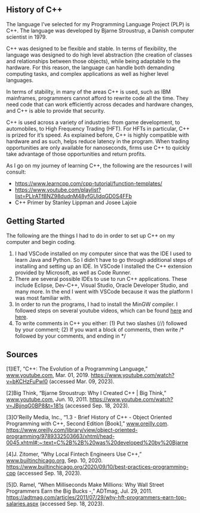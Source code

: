 ## History of C++

The language I’ve selected for my Programming Language Project (PLP) is C++. The language was developed by Bjarne Stroustrup, a Danish computer scientist in 1979. 

C++ was designed to be flexible and stable. In terms of flexibility, the language was designed to do high level abstraction (the creation of classes and relationships between those objects), while being adaptable to the hardware. For this reason, the language can handle both demanding computing tasks, and complex applications as well as higher level languages. 

In terms of stability, in many of the areas C++ is used, such as IBM mainframes, programmers cannot afford to rewrite code all the time. They need code that can work efficiently across decades and hardware changes, and C++ is able to provide that security.

C++ is used across a variety of industries: from game development, to automobiles, to High Frequency Trading (HFT). For HFTs in particular, C++ is prized for it’s speed. As explained before, C++ is highly compatible with hardware and as such, helps reduce latency in the program. When trading opportunities are only available for nanoseconds, firms use C++ to quickly take advantage of those opportunities and return profits. 

As I go on my journey of learning C++, the following are the resources I will consult:
- https://www.learncpp.com/cpp-tutorial/function-templates/
- https://www.youtube.com/playlist?list=PLlrATfBNZ98dudnM48yfGUldqGD0S4FFb
- C++ Primer by Stanley Lippman and Josee Lajoie 


## Getting Started

The following are the things I had to do in order to set up C++ on my computer and begin coding.
1. I had VSCode installed on my computer since that was the IDE I used to learn Java and Python. So I didn’t have to go through additional steps of installing and setting up an IDE. In VSCode I installed the C++ extension provided by Microsoft, as well as Code Runner. 
2. There are several possible IDEs to use to run C++ applications. These include Eclipse, Dev-C++, Visual Studio, Oracle Developer Studio, and many more. In the end I went with VSCode because it was the platform I was most familiar with. 
3. In order to run the programs, I had to install the MinGW compiler. I followed steps on several youtube videos, which can be found [here](https://www.youtube.com/watch?v=9VE7p-he4fA) and [here](https://www.youtube.com/watch?v=77v-Poud_io). 
4. To write comments in C++ you either: (1) Put two slashes (//) followed by your comment; (2) If you want a block of comments, then write /* followed by your comments, and ending in */

## Sources

[1]IET, “C++: The Evolution of a Programming Language,” www.youtube.com, Mar. 01, 2019. https://www.youtube.com/watch?v=bKCHzFuPwl0 (accessed Mar. 09, 2023).

[2]Big Think, “Bjarne Stroustrup: Why I Created C++ | Big Think,” www.youtube.com, Jun. 10, 2011. https://www.youtube.com/watch?v=JBjjnqG0BP8&t=181s (accessed Sep. 18, 2023).

[3]O'Reilly Media, Inc., “1.3 - Brief History of C++ - Object Oriented Programming with C++, Second Edition [Book],” www.oreilly.com. https://www.oreilly.com/library/view/object-oriented-programming/9789332503663/xhtml/head-0045.xhtml#:~:text=C%2B%2B%20was%20developed%20by%20Bjarne

[4]J. Zitomer, “Why Local Fintech Engineers Use C++,” www.builtinchicago.org, Sep. 10, 2020. https://www.builtinchicago.org/2020/09/10/best-practices-programming-cpp (accessed Sep. 18, 2023).

[5]D. Ramel, “When Milliseconds Make Millions: Why Wall Street Programmers Earn the Big Bucks -,” ADTmag, Jul. 29, 2011. https://adtmag.com/articles/2011/07/29/why-hft-programmers-earn-top-salaries.aspx (accessed Sep. 18, 2023).

